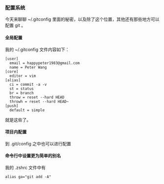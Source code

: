 ### 配置系统

今天来聊聊 ~/.gitconfig 里面的秘密，以及除了这个位置，其他还有那些地方可以配置 git 。

#### 全局配置

我的 ~/.gitconfig 文件内容如下：

```
[user]
  email = happypeter1983@gmail.com
  name = Peter Wang
[core]
  editor = vim
[alias]
  ci = commit -a -v
  st = status
  br = branch
  throw = reset --hard HEAD
  throwh = reset --hard HEAD~
[push]
  default = simple

```
就是这些了。

#### 项目内配置

到 .git/config 之中也可以进行配置

#### 命令行中设置更为简单的别名

我的 .zshrc 文件中有

```
alias ga="git add -A"

```
